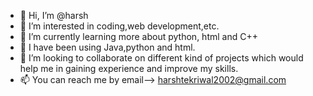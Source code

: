 - 👋 Hi, I’m @harsh
- 👀 I’m interested in coding,web development,etc.
- 🌱 I’m currently learning more about python, html and C++
- 🌱 I have been using Java,python and html.
- 💞️ I’m looking to collaborate on different kind of projects which would
      help me in gaining experience and improve my skills.
- 📫 You can reach me by email--> harshtekriwal2002@gmail.com

<!---
rkthoor/rkthoor is a ✨ special ✨ repository because its `README.md` (this file) appears on your GitHub profile.
You can click the Preview link to take a look at your changes.
--->
